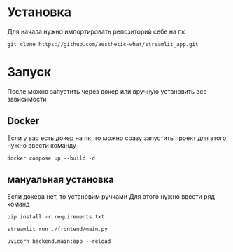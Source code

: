 # Установка

Для начала нужно импортировать репозиторий себе на пк

```git clone https://github.com/aesthetic-what/streamlit_app.git```

# Запуск

После можно запустить через докер или вручную установить все зависимости

## Docker

Если у вас есть докер на пк, то можно сразу запустить проект
для этого нужно ввести команду

```docker compose up --build -d```

## мануальная установка

Если докера нет, то установим ручками
Для этого нужно ввести ряд команд

```pip install -r requirements.txt```

```streamlit run ./frontend/main.py```

```uvicorn backend.main:app --reload```